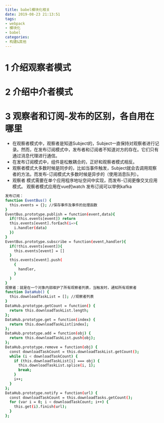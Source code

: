 ```yaml
---
title: babel模块化相关
date: 2019-08-23 21:13:51
tags: 
- webpack
- 模块化
- babel
categories: 
- 构建&其他
---
```

# 1 介绍观察者模式

# 2 介绍中介者模式

# 3 观察者和订阅-发布的区别，各自用在哪里
- 在观察者模式中，观察者是知道Subject的，Subject一直保持对观察者进行记录。然而，在发布订阅模式中，发布者和订阅者不知道对方的存在。它们只有通过消息代理进行通信。
- 在发布订阅模式中，组件是松散耦合的，正好和观察者模式相反。
- 观察者模式大多数时候是同步的，比如当事件触发，Subject就会去调用观察者的方法。而发布-订阅模式大多数时候是异步的（使用消息队列）。
- 观察者 模式需要在单个应用程序地址空间中实现，而发布-订阅更像交叉应用模式。
观察者模式应用在vue的watch
发布订阅可以举例kafka
```bash
发布订阅：
function EventBus() {
  this.events = {}; //保存事件及事件的处理函数
}
EventBus.prototype.publish = function(event,data){
  if(!this.events[event]) return 
  this.events[event].forEach(i=>{
    i.handler(data)
  })
}
EventBus.prototype.subscribe = function(event,handler){
  if(!this.events[event]){
    this.events[event] = []
  }
  this.events[event].push(
    {
      handler,
    }
  )
}
观察者：就是在一个对象内部维护了所有观察者列表，当触发时，通知所有观察者
function DataHub() {
  this.downloadTaskList = []; //观察者列表
}
DataHub.prototype.getCount = function() {
  return this.downloadTaskList.length;
};
DataHub.prototype.get = function(index) {
  return this.downloadTaskList[index];
};
DataHub.prototype.add = function(obj) {
  return this.downloadTaskList.push(obj);
};
DataHub.prototype.remove = function(obj) {
  const downloadTaskCount = this.downloadTaskList.getCount();
  while (i < downloadTaskCount) {
    if (this.downloadTaskList[i] === obj) {
      this.downloadTaskList.splice(i, 1);
      break;
    }
    i++;
  }
};
DataHub.prototype.notify = function(url) {
  const downloadTaskCount = this.downloadTasks.getCount();
  for (var i = 0; i < downloadTaskCount; i++) {
    this.get(i).finish(url);
  }
};
```